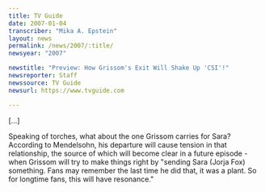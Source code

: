 ```yaml
---
title: TV Guide
date: 2007-01-04
transcriber: "Mika A. Epstein"
layout: news
permalink: /news/2007/:title/
newsyear: "2007"

newstitle: "Preview: How Grissom's Exit Will Shake Up 'CSI'!"
newsreporter: Staff
newssource: TV Guide
newsurl: https://www.tvguide.com

---
```


[...]

Speaking of torches, what about the one Grissom carries for Sara? According to Mendelsohn, his departure will cause tension in that relationship, the source of which will become clear in a future episode - when Grissom will try to make things right by "sending Sara (Jorja Fox) something. Fans may remember the last time he did that, it was a plant. So for longtime fans, this will have resonance."
